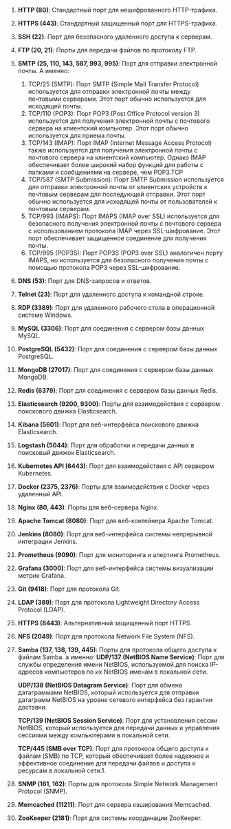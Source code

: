   
1. **HTTP (80)**: Стандартный порт для нешифрованного HTTP-трафика.
2. **HTTPS (443)**: Стандартный защищенный порт для HTTPS-трафика.
3. **SSH (22)**: Порт для безопасного удаленного доступа к серверам.
4. **FTP (20, 21)**: Порты для передачи файлов по протоколу FTP.
5. **SMTP (25, 110, 143, 587, 993, 995)**: Порт для отправки электронной почты. А именно:
	1. TCP/25 (SMTP): Порт SMTP (Simple Mail Transfer Protocol) используется для отправки электронной почты между почтовыми серверами. Этот порт обычно используется для исходящей почты.
	2. TCP/110 (POP3): Порт POP3 (Post Office Protocol version 3) используется для получения электронной почты с почтового сервера на клиентский компьютер. Этот порт обычно используется для приема почты.
	3. TCP/143 (IMAP): Порт IMAP (Internet Message Access Protocol) также используется для получения электронной почты с почтового сервера на клиентский компьютер. Однако IMAP обеспечивает более широкий набор функций для работы с папками и сообщениями на сервере, чем POP3.TCP 
	4. TCP/587 (SMTP Submission): Порт SMTP Submission используется для отправки электронной почты от клиентских устройств к почтовым серверам для последующей отправки. Этот порт обычно используется для исходящей почты от пользователей к почтовым серверам.
	5. TCP/993 (IMAPS): Порт IMAPS (IMAP over SSL) используется для безопасного получения электронной почты с почтового сервера с использованием протокола IMAP через SSL-шифрование. Этот порт обеспечивает защищенное соединение для получения почты.
	6. TCP/995 (POP3S): Порт POP3S (POP3 over SSL) аналогичен порту IMAPS, но используется для безопасного получения почты с помощью протокола POP3 через SSL-шифрование.
6. **DNS (53)**: Порт для DNS-запросов и ответов.
7. **Telnet (23)**: Порт для удаленного доступа к командной строке.
8. **RDP (3389)**: Порт для удаленного рабочего стола в операционной системе Windows.
9. **MySQL (3306)**: Порт для соединения с сервером базы данных MySQL.
10. **PostgreSQL (5432)**: Порт для соединения с сервером базы данных PostgreSQL.
11. **MongoDB (27017)**: Порт для соединения с сервером базы данных MongoDB.
12. **Redis (6379)**: Порт для соединения с сервером базы данных Redis.
13. **Elasticsearch (9200, 9300)**: Порты для взаимодействия с сервером поискового движка Elasticsearch.
14. **Kibana (5601)**: Порт для веб-интерфейса поискового движка Elasticsearch.
15. **Logstash (5044)**: Порт для обработки и передачи данных в поисковый движок Elasticsearch.
16. **Kubernetes API (6443)**: Порт для взаимодействия с API сервером Kubernetes.
17. **Docker (2375, 2376)**: Порты для взаимодействия с Docker через удаленный API.
18. **Nginx (80, 443)**: Порты для веб-сервера Nginx.
19. **Apache Tomcat (8080)**: Порт для веб-контейнера Apache Tomcat.
20. **Jenkins (8080)**: Порт для веб-интерфейса системы непрерывной интеграции Jenkins.
21. **Prometheus (9090)**: Порт для мониторинга и алертинга Prometheus.
22. **Grafana (3000)**: Порт для веб-интерфейса системы визуализации метрик Grafana.
23. **Git (9418)**: Порт для протокола Git.
24. **LDAP (389)**: Порт для протокола Lightweight Directory Access Protocol (LDAP).
25. **HTTPS (8443)**: Альтернативный защищенный порт HTTPS.
26. **NFS (2049)**: Порт для протокола Network File System (NFS).
27. **Samba (137, 138, 139, 445)**: Порты для протокола общего доступа к файлам Samba. а именно:
	**UDP/137 (NetBIOS Name Service)**: Порт для службы определения имени NetBIOS, используемой для поиска IP-адресов компьютеров по их NetBIOS именам в локальной сети.

	**UDP/138 (NetBIOS Datagram Service)**: Порт для обмена датаграммами NetBIOS, который используется для отправки датаграмм NetBIOS на уровне сетевого интерфейса без гарантии доставки.

	**TCP/139 (NetBIOS Session Service)**: Порт для установления сессии NetBIOS, который используется для передачи данных и управления сессиями между компьютерами в локальной сети.

	**TCP/445 (SMB over TCP)**: Порт для протокола общего доступа к файлам (SMB) по TCP, который обеспечивает более надежное и эффективное соединение для передачи файлов и доступа к ресурсам в локальной сети.1. 
1. **SNMP (161, 162)**: Порты для протокола Simple Network Management Protocol (SNMP).
2. **Memcached (11211)**: Порт для сервера кэширования Memcached.
3. **ZooKeeper (2181)**: Порт для системы координации ZooKeeper.